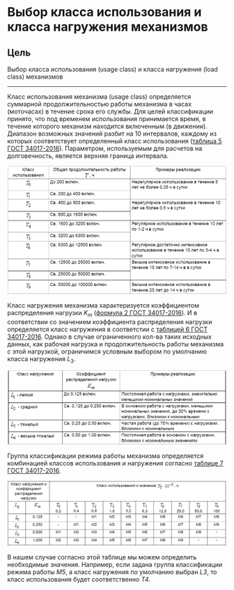 # Выбор класса использования и класса нагружения механизмов

## Цель

Выбор класса использования (usage class) и класса нагружения (load class) механизмов
___

Класс использования механизма (usage class) определяется суммарной продолжительностью работы механизма в часах (моточасах) в течение срока его службы.
Для целей классификации принято, что под временем использования принимается время, в течение которого механизм находится включенным (в движении).
Диапазон возможных значений разбит на 10 интервалов, каждому из которых соответствует определенный класс использования ([таблица 5 ГОСТ 34017-2016](/references/GOST_34017-2016.pdf)). Параметром, используемым для расчетов на долговечность, является верхняя граница интервала.

![TableUsageClass](/design/docs/algorithm_single_ginger_overhead_crane/part02_hoistMechanism/chapter01_usageClass.png)

Класс нагружения механизма характеризуется коэффициентом распределения нагрузки $K_m$ ([формула 2 ГОСТ 34017-2016](/references/GOST_34017-2016.pdf)).
И в соответствии со значением коэффициента распределения нагрузки определяется класс нагружения в соответстии с [таблицей 6 ГОСТ 34017-2016](/references/GOST_34017-2016.pdf).
Однако в случае ограниченного кол-ва таких исходных данных, как рабочая нагрузка и продолжительность работы механизма с этой нагрузкой, ограничимся условным выбором по умолчанию класса нагружения $L_3$.

![TableLoadClass](/design/docs/algorithm_single_ginger_overhead_crane/part02_hoistMechanism/chapter01_loadClass.png)

Группа классификации режима работы механизма определяется комбинацией классов использования и нагружения согласно [таблице 7 ГОСТ 34017-2016](/references/GOST_34017-2016.pdf).

![TableGroupClass](/design/docs/algorithm_single_ginger_overhead_crane/part02_hoistMechanism/chapter01_groupClass.png)

В нашем случае согласно этой таблице мы можем определить необходимые значения.
Например, если задана группа классификации режима работы *M5*, а класс нагружения по умолчанию выбран *L3*, то класс использования будет соответственно *T4*.
